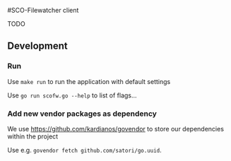 #SCO-Filewatcher client

TODO 

## Development

### Run

Use `make run` to run the application with default settings

Use `go run scofw.go --help` to list of flags...


### Add new vendor packages as dependency
We use https://github.com/kardianos/govendor to store our dependencies within the project

Use e.g. `govendor fetch github.com/satori/go.uuid`.
